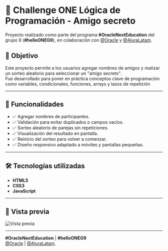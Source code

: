 # 🎁 Challenge ONE Lógica de Programación - Amigo secreto
Proyecto realizado como parte del programa **#OracleNextEducation** del grupo 9 (**#helloONEG9**), en colaboración con [@Oracle](https://twitter.com/Oracle) y [@AluraLatam](https://twitter.com/AluraLatam).

## 🎯 Objetivo

Este proyecto permite a los usuarios agregar nombres de amigos y realizar un sorteo aleatorio para seleccionar un "amigo secreto".  
Fue desarrollado para poner en práctica conceptos clave de programación como variables, condicionales, funciones, arrays y lazos de repetición

---
## 🚀 Funcionalidades

- ✅ Agregar nombres de participantes.
- ✅ Validación para evitar duplicados o campos vacíos.
- ✅ Sorteo aleatorio de parejas sin repeticiones.
- ✅ Visualización del resultado en pantalla.
- ✅ Reinicio del sorteo para volver a comenzar.
- ✅ Diseño responsivo adaptado a móviles y pantallas pequeñas.
---

## 🛠️ Tecnologías utilizadas

- **HTML5**
- **CSS3**
- **JavaScript**
---

## 📸 Vista previa

![Vista previa](challenge-amigo-secreto_esp-main/assets/amigo-secreto-preview.png)

---

**#OracleNextEducation** | **#helloONEG9**  
[@Oracle](https://www.instagram.com/oraclelatinoamerica/#) | [@AluraLatam](https://www.instagram.com/aluralatam/).

